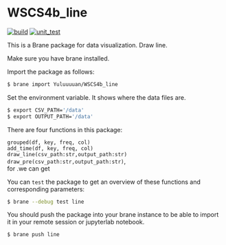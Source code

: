 # WSCS4b_line
[![build](https://github.com/Yuluuuuan/WSCS4b_line/actions/workflows/build.yml/badge.svg)](https://github.com/Yuluuuuan/WSCS4b_line/actions/workflows/build.yml)
[![unit_test](https://github.com/Yuluuuuan/WSCS4b_line/actions/workflows/unit_test.yml/badge.svg)](https://github.com/Yuluuuuan/WSCS4b_line/actions/workflows/unit_test.yml)

This is a Brane package for data visualization. Draw line.

Make sure you have brane installed.

Import the package as follows:
```bash
$ brane import Yuluuuuan/WSCS4b_line
```
Set the environment variable. It shows where the data files are.

```bash
$ export CSV_PATH='/data'
$ export OUTPUT_PATH='/data'
```

There are four functions in this package:

`grouped(df, key, freq, col)` \
`add_time(df, key, freq, col)`\
`draw_line(csv_path:str,output_path:str)` \
`draw_pre(csv_path:str,output_path:str)`,\
for .we can get 

You can `test` the package to get an overview of these functions and corresponding parameters:
```bash
$ brane --debug test line
```

You should push the package into your brane instance to be able to import it in your remote session or jupyterlab notebook.
```bash
$ brane push line
```
